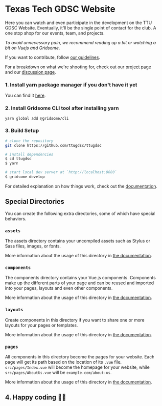 # Texas Tech GDSC Website

Here you can watch and even participate in the development on the TTU GDSC Website. Eventually, it'll be the single point of contact for the club. A one stop shop for our events, team, and projects.

_To avoid unnecessary pain, we recommend reading up a bit or watching a bit on Vuejs and Gridsome._

If you want to contribute, follow [our guidelines](https://github.com/ttugdsc/ttugdsc/blob/main/CONTRIBUTION.md).

For a breakdown on what we're shooting for, check out our [project page](https://www.figma.com/file/uEBOlD2GGmVO0sCAKTowAh/Lo-fi-Wireframe-Kit-Launchpad-for-Website-Wireframe) and our [discussion page](https://github.com/ttugdsc/ttugdsc/discussions).

### 1. Install yarn package manager if you don't have it yet

You can find it [here](https://yarnpkg.com/getting-started).

### 2. Install Gridsome CLI tool after installing yarn

`yarn global add @gridsome/cli`

### 3. Build Setup

```bash
# clone the repository
git clone https://github.com/ttugdsc/ttugdsc

# install dependencies
$ cd ttugdsc
$ yarn

# start local dev server at `http://localhost:8080`
$ gridsome develop
```

For detailed explanation on how things work, check out the [documentation](https://gridsome.org/docs/).

## Special Directories

You can create the following extra directories, some of which have special behaviors.

### `assets`

The assets directory contains your uncompiled assets such as Stylus or Sass files, images, or fonts.

More information about the usage of this directory in [the documentation](https://gridsome.org/docs/directory-structure/#recommendation).

### `components`

The components directory contains your Vue.js components. Components make up the different parts of your page and can be reused and imported into your pages, layouts and even other components.

More information about the usage of this directory in [the documentation](https://gridsome.org/docs/directory-structure/#shared-or-global-components).

### `layouts`

Create components in this directory if you want to share one or more layouts for your pages or templates.

More information about the usage of this directory in [the documentation](https://gridsome.org/docs/layouts/).

### `pages`

All components in this directory become the pages for your website. Each page will get its path based on the location of its `.vue` file. `src/pages/Index.vue` will become the homepage for your website, while `src/pages/AboutUs.vue` will be `example.com/about-us`.

More information about the usage of this directory in [the documentation](https://gridsome.org/docs/pages/).

## 4. Happy coding 🎉🙌

